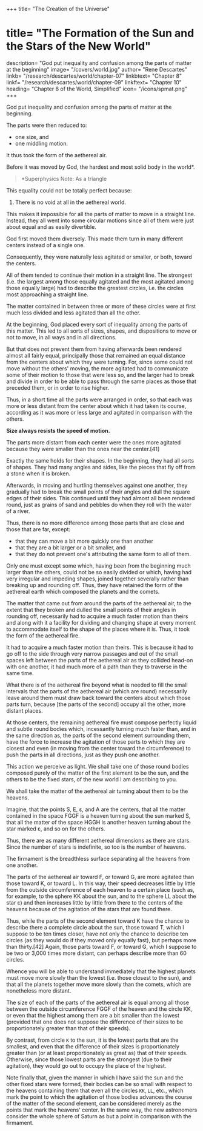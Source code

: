 +++
title= "The Creation of the Universe"
# title= "The Formation of the Sun and the Stars of the New World"
description= "God put inequality and confusion among the parts of matter at the beginning"
image= "/covers/world.jpg"
author= "Rene Descartes"
linkb= "/research/descartes/world/chapter-07"
linkbtext= "Chapter 8"
linkf= "/research/descartes/world/chapter-09"
linkftext= "Chapter 10"	
heading= "Chapter 8 of the World, Simplified"
icon= "/icons/spmat.png"
+++


God put inequality and confusion among the parts of matter at the beginning. 

The parts were then <!-- must, according to the laws He imposed on nature, thereafter almost all have been --> reduced to:
- one size, and
- one middling motion. 

It thus took the form of the aethereal air. 

Before it was moved by God, the hardest and most solid body in the world*. 
<!-- For to consider this matter in the state in which it could have been before God began to move it, one should imagine it as -->  

> *Superphysics Note: As a triangle 


<!-- And, since one could not push any part of such a body without pushing or pulling all the other parts by the same means, so one must imagine that the action or the force of moving or dividing, which had first been placed in some of the parts of matter, spread out and distributed itself in all the others in the same instant, as equally as it could. -->

This equality could not be totally perfect because:

1. There is no void at all in the aethereal world. 

This makes it impossible for all the parts of matter to move in a straight line. Instead, they all went into some circular motions since all of them were just about equal and as easily divertible. 

God first moved them diversely. This made them turn in many different centers instead of a single one. 

<!-- , we should not imagine that they all came together to turn about a single center, but about many different ones, which we may imagine to be diversely situated with respect to one another. -->

Consequently, they were naturally less agitated or smaller, or both, toward the centers<!--  than toward those farthest away -->. 

All of them tended to continue their motion in a straight line. The strongest (i.e. the largest among those equally agitated and the most agitated among those equally large) had to describe the greatest circles, i.e. the circles most approaching a straight line. 

The matter contained in between three or more of these circles were at first much less divided and less agitated than all the other. 

At the beginning, God placed every sort of inequality among the parts of this matter. This led to all sorts of sizes, shapes, and dispositions to move or not to move, in all ways and in all directions.

But that does not prevent them from having afterwards been rendered almost all fairly equal, principally those that remained an equal distance from the centers about which they were turning. For, since some could not move without the others' moving, the more agitated had to communicate some of their motion to those that were less so, and the larger had to break and divide in order to be able to pass through the same places as those that preceded them, or in order to rise higher. 

Thus, in a short time all the parts were arranged in order, so that each was more or less distant from the center about which it had taken its course, according as it was more or less large and agitated in comparison with the others. 

**Size always resists the speed of motion.** 

The parts more distant from each center were the ones more agitated because they were smaller than the ones near the center.[41] 

Exactly the same holds for their shapes. In the beginning, they had all sorts of shapes. They had many angles and sides, like the pieces that fly off from a stone when it is broken. 

Afterwards, in moving and hurtling themselves against one another, they gradually had to break the small points of their angles and dull the square edges of their sides. This continued  until they had almost all been rendered round, just as grains of sand and pebbles do when they roll with the water of a river. 

Thus, there is no more difference among those parts that are close and those that are far, except:
- that they can move a bit more quickly one than another 
- that they are a bit larger or a bit smaller, and
- that they do not prevent one's attributing the same form to all of them.

Only one must except some which, having been from the beginning much larger than the others, could not be so easily divided or which, having had very irregular and impeding shapes, joined together severally rather than breaking up and rounding off. Thus, they have retained the form of the aethereal earth which composed the planets and the comets.

The matter that came out from around the parts of the aethereal air, to the extent that they broken and dulled the small points of their angles in rounding off, necessarily had to acquire a much faster motion than theirs and along with it a facility for dividing and changing shape at every moment to accommodate itself to the shape of the places where it is. Thus, it took the form of the aethereal fire.

It had to acquire a much faster motion than theirs. This is because it had to go off to the side through very narrow passages and out of the small spaces left between the parts of the aethereal air as they collided head-on with one another, it had much more of a path than they to traverse in the same time.

What there is of the aethereal fire beyond what is needed to fill the small intervals that the parts of the aethereal air (which are round) necessarily leave around them must draw back toward the centers about which those parts turn, because [the parts of the second] occupy all the other, more distant places. 

At those centers, the remaining <!-- first element --> aethereal fire must compose perfectly liquid and subtle round bodies which, incessantly turning much faster than, and in the same direction as, the parts of the second element surrounding them, have the force to increase the agitation of those parts to which they are closest and even (in moving from the center toward the circumference) to push the parts in all directions, just as they push one another.

This action we perceive as light. We shall take one of those round bodies composed purely of the matter of the first element to be the sun, and the others to be the fixed stars, of the new world I am describing to you. 

We shall take the matter of the <!-- second element --> aethereal air turning about them to be the heavens.

Imagine, that the points S, E, ε, and A are the centers, that all the matter contained in the space FGGF is a heaven turning about the sun marked S, that all the matter of the space HGGH is another heaven turning about the star marked ε, and so on for the others. 

Thus, there are as many different aethereal dimensions <!-- heavens --> as there are stars. Since the number of stars is indefinite, so too is the number of heavens. 

The firmament is the breadthless surface separating all the heavens from one another.

The parts of the aethereal air toward F, or toward G, are more agitated than those toward K, or toward L. In this way, their speed decreases little by little from the outside circumference of each heaven to a certain place (such as, for example, to the sphere KK about the sun, and to the sphere LL about the star ε) and then increases little by little from there to the centers of the heavens because of the agitation of the stars that are found there. 

Thus, while the parts of the second element toward K have the chance to describe there a complete circle about the sun, those toward T, which I suppose to be ten times closer, have not only the chance to describe ten circles (as they would do if they moved only equally fast), but perhaps more than thirty.[42] Again, those parts toward F, or toward G, which I suppose to be two or 3,000 times more distant, can perhaps describe more than 60 circles. 

Whence you will be able to understand immediately that the highest planets must move more slowly than the lowest (i.e. those closest to the sun), and that all the planets together move more slowly than the comets, which are nonetheless more distant.

The size of each of the parts of the aethereal air is equal among all those between the outside circumference FGGF of the heaven and the circle KK, or even that the highest among them are a bit smaller than the lowest (provided that one does not suppose the difference of their sizes to be proportionately greater than that of their speeds). 

By contrast, from circle `K` to the sun, it is the lowest parts that are the smallest, and even that the difference of their sizes is proportionately greater than (or at least proportionately as great as) that of their speeds. Otherwise, since those lowest parts are the strongest (due to their agitation), they would go out to occupy the place of the highest.

Note finally that, given the manner in which I have said the sun and the other fixed stars were formed, their bodies can be so small with respect to the heavens containing them that even all the circles `KK`, `LL`, etc., which mark the point to which the agitation of those bodies advances the course of the matter of the second element, can be considered merely as the points that mark the heavens' center. In the same way, the new astronomers consider the whole sphere of Saturn as but a point in comparison with the firmament.
